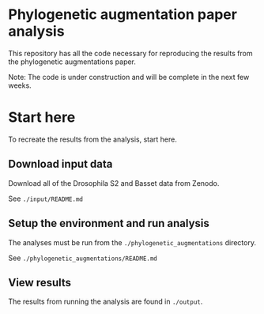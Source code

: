 # Phylogenetic augmentation paper analysis
This repository has all the code necessary for reproducing the results from the phylogenetic augmentations paper.

Note: The code is under construction and will be complete in the next few weeks.

# Start here
To recreate the results from the analysis, start here.

## Download input data
Download all of the Drosophila S2 and Basset data from Zenodo.

See `./input/README.md`

## Setup the environment and run analysis
The analyses must be run from the `./phylogenetic_augmentations` directory.

See `./phylogenetic_augmentations/README.md`

## View results
The results from running the analysis are found in `./output`.